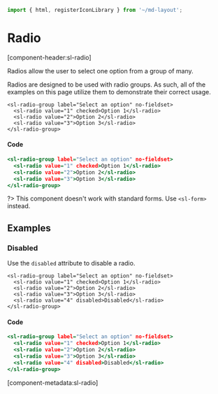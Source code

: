 ```js script
import { html, registerIconLibrary } from '~/md-layout';
```

# Radio

[component-header:sl-radio]

Radios allow the user to select one option from a group of many.

Radios are designed to be used with radio groups. As such, all of the examples on this page utilize them to demonstrate their correct usage.


```html:html
<sl-radio-group label="Select an option" no-fieldset>
  <sl-radio value="1" checked>Option 1</sl-radio>
  <sl-radio value="2">Option 2</sl-radio>
  <sl-radio value="3">Option 3</sl-radio>
</sl-radio-group>
```

#### Code

```htm
<sl-radio-group label="Select an option" no-fieldset>
  <sl-radio value="1" checked>Option 1</sl-radio>
  <sl-radio value="2">Option 2</sl-radio>
  <sl-radio value="3">Option 3</sl-radio>
</sl-radio-group>
```

?> This component doesn't work with standard forms. Use `<sl-form>` instead.

## Examples

### Disabled

Use the `disabled` attribute to disable a radio.


```html:html
<sl-radio-group label="Select an option" no-fieldset>
  <sl-radio value="1" checked>Option 1</sl-radio>
  <sl-radio value="2">Option 2</sl-radio>
  <sl-radio value="3">Option 3</sl-radio>
  <sl-radio value="4" disabled>Disabled</sl-radio>
</sl-radio-group>
```

#### Code

```htm
<sl-radio-group label="Select an option" no-fieldset>
  <sl-radio value="1" checked>Option 1</sl-radio>
  <sl-radio value="2">Option 2</sl-radio>
  <sl-radio value="3">Option 3</sl-radio>
  <sl-radio value="4" disabled>Disabled</sl-radio>
</sl-radio-group>
```

[component-metadata:sl-radio]
